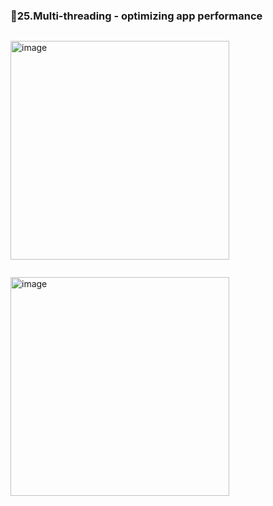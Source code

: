 ### 🔷25.Multi-threading - optimizing app performance

```swift

```

<img width="350" alt="image" src="">

```swift

```

<img width="350" alt="image" src="">
